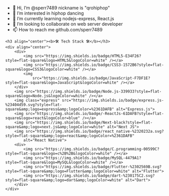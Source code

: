 - 👋 Hi, I’m @sperr7489 nickname is "qrohiphop"
- 👀 I’m interested in hiphop dancing
- 🌱 I’m currently learning nodejs-express, React.js
- 💞️ I’m looking to collaborate on web server developer
- 📫 How to reach me github.com/sperr7489


<!---
sperr7489/sperr7489 is a ✨ special ✨ repository because its `README.md` (this file) appears on your GitHub profile.
You can click the Preview link to take a look at your changes.
--->
    <h3 align="center"><b>🛠 Tech Stack 🛠</b></h3>
    <div align="center">
        <div>
            <img src="https://img.shields.io/badge/HTML5-E34F26?style=flat-square&logo=HTML5&logoColor=white" /></a>
            <img src="https://img.shields.io/badge/CSS3-1572B6?style=flat-square&logo=CSS3&logoColor=white" /></a> 
            <img
                src="https://img.shields.io/badge/JavaScript-F7DF1E?style=flat-square&logo=JavaScript&logoColor=white" /></a>
        </div>
        <img src="https://img.shields.io/badge/Node.js-339933?style=flat-square&logo=Node.js&logoColor=white" /></a>
        <img class="express" src="https://img.shields.io/badge/express.js-%23404d59.svg?style=flat-square&amp;logo=express&amp;logoColor=%2361DAFB" alt="Express.js">
        <img src="https://img.shields.io/badge/-ReactJs-61DAFB?style=flat-square&logo=react&logoColor=blue" /></a>
        <img src="https://img.shields.io/badge/Next-black?style=flat-square&amp;logo=next.js&amp;logoColor=white" alt="Next JS">
        <img src="https://img.shields.io/badge/react_native-%2320232a.svg?style=flat-square&amp;logo=react&amp;logoColor=%2361DAFB"
            alt="React Native">
        <div>
            <img src="https://img.shields.io/badge/C.programming-00599C?style=flat-square&logo=c%2B%2B&logoColor=white" /></a>
            <img src="https://img.shields.io/badge/MySQL-4479A1?style=flat-square&logo=MySQL&logoColor=white" /></a>
            <img src="https://img.shields.io/badge/Flutter-%2302569B.svg?style=flat-square&amp;logo=Flutter&amp;logoColor=white" alt="Flutter">
            <img src="https://img.shields.io/badge/dart-%230175C2.svg?style=flat-square&amp;logo=dart&amp;logoColor=white" alt="Dart">
        </div>
    </div>

